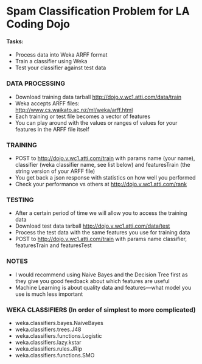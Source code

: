 # Spam Classification Problem for LA Coding Dojo

#### Tasks:
* Process data into Weka ARFF format
* Train a classifier using Weka
* Test your classifier against test data

### DATA PROCESSING
* Download training data tarball http://dojo.v.wc1.atti.com/data/train
* Weka accepts ARFF files: http://www.cs.waikato.ac.nz/ml/weka/arff.html
* Each training or test file becomes a vector of features
* You can play around with the values or ranges of values for your features in the ARFF file itself

### TRAINING
* POST to http://dojo.v.wc1.atti.com/train with params name (your name), classifier (weka classifier name, see list below) and featuresTrain (the string version of your ARFF file)
* You get back a json response with statistics on how well you performed
* Check your performance vs others at http://dojo.v.wc1.atti.com/rank

### TESTING
* After a certain period of time we will allow you to access the training data
* Download test data tarball http://dojo.v.wc1.atti.com/data/test
* Process the test data with the same features you use for training data
* POST to http://dojo.v.wc1.atti.com/train with params name classifier, featuresTrain and featuresTest

### NOTES
* I would recommend using Naive Bayes and the Decision Tree first as they give you good feedback about which features are useful
* Machine Learning is about quality data and features—what model you use is much less important

### WEKA CLASSIFIERS (In order of simplest to more complicated)
* weka.classifiers.bayes.NaiveBayes
* weka.classifiers.trees.J48
* weka.classifiers.functions.Logistic
* weka.classifiers.lazy.kstar
* weka.classifiers.rules.JRip
* weka.classifiers.functions.SMO